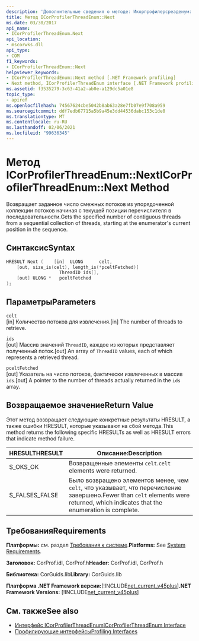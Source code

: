 ```yaml
---
description: 'Дополнительные сведения о методе: Икорпрофилерсреаденум:: Next'
title: Метод ICorProfilerThreadEnum::Next
ms.date: 03/30/2017
api_name:
- ICorProfilerThreadEnum.Next
api_location:
- mscorwks.dll
api_type:
- COM
f1_keywords:
- ICorProfilerThreadEnum::Next
helpviewer_keywords:
- ICorProfilerThreadEnum::Next method [.NET Framework profiling]
- Next method, ICorProfilerThreadEnum interface [.NET Framework profiling]
ms.assetid: f3535279-3c63-41a2-ab0e-a129dc5a01e8
topic_type:
- apiref
ms.openlocfilehash: 74567624cbe5042b8ab63a28e7fb07e9f708a959
ms.sourcegitcommit: ddf7edb67715a5b9a45e3dd44536dabc153c1de0
ms.translationtype: MT
ms.contentlocale: ru-RU
ms.lasthandoff: 02/06/2021
ms.locfileid: "99636345"
---
```

# <a name="icorprofilerthreadenumnext-method"></a><span data-ttu-id="49bbc-103">Метод ICorProfilerThreadEnum::Next</span><span class="sxs-lookup"><span data-stu-id="49bbc-103">ICorProfilerThreadEnum::Next Method</span></span>

<span data-ttu-id="49bbc-104">Возвращает заданное число смежных потоков из упорядоченной коллекции потоков начиная с текущей позиции перечислителя в последовательности.</span><span class="sxs-lookup"><span data-stu-id="49bbc-104">Gets the specified number of contiguous threads from a sequential collection of threads, starting at the enumerator's current position in the sequence.</span></span>  
  
## <a name="syntax"></a><span data-ttu-id="49bbc-105">Синтаксис</span><span class="sxs-lookup"><span data-stu-id="49bbc-105">Syntax</span></span>  
  
```cpp  
HRESULT Next (    [in]  ULONG      celt,  
    [out, size_is(celt), length_is(*pceltFetched)]  
                    ThreadID ids[],  
    [out] ULONG *   pceltFetched  
);  
```  
  
## <a name="parameters"></a><span data-ttu-id="49bbc-106">Параметры</span><span class="sxs-lookup"><span data-stu-id="49bbc-106">Parameters</span></span>  

 `celt`  
 <span data-ttu-id="49bbc-107">[in] Количество потоков для извлечения.</span><span class="sxs-lookup"><span data-stu-id="49bbc-107">[in] The number of threads to retrieve.</span></span>  
  
 `ids`  
 <span data-ttu-id="49bbc-108">[out] Массив значений `ThreadID`, каждое из которых представляет полученный поток.</span><span class="sxs-lookup"><span data-stu-id="49bbc-108">[out] An array of `ThreadID` values, each of which represents a retrieved thread.</span></span>  
  
 `pceltFetched`  
 <span data-ttu-id="49bbc-109">[out] Указатель на число потоков, фактически извлеченных в массив `ids`.</span><span class="sxs-lookup"><span data-stu-id="49bbc-109">[out] A pointer to the number of threads actually returned in the `ids` array.</span></span>  
  
## <a name="return-value"></a><span data-ttu-id="49bbc-110">Возвращаемое значение</span><span class="sxs-lookup"><span data-stu-id="49bbc-110">Return Value</span></span>  

 <span data-ttu-id="49bbc-111">Этот метод возвращает следующие конкретные результаты HRESULT, а также ошибки HRESULT, которые указывают на сбой метода.</span><span class="sxs-lookup"><span data-stu-id="49bbc-111">This method returns the following specific HRESULTs as well as HRESULT errors that indicate method failure.</span></span>  
  
|<span data-ttu-id="49bbc-112">HRESULT</span><span class="sxs-lookup"><span data-stu-id="49bbc-112">HRESULT</span></span>|<span data-ttu-id="49bbc-113">Описание:</span><span class="sxs-lookup"><span data-stu-id="49bbc-113">Description</span></span>|  
|-------------|-----------------|  
|<span data-ttu-id="49bbc-114">S_OK</span><span class="sxs-lookup"><span data-stu-id="49bbc-114">S_OK</span></span>|<span data-ttu-id="49bbc-115">Возвращенные элементы `celt`.</span><span class="sxs-lookup"><span data-stu-id="49bbc-115">`celt` elements were returned.</span></span>|  
|<span data-ttu-id="49bbc-116">S_FALSE</span><span class="sxs-lookup"><span data-stu-id="49bbc-116">S_FALSE</span></span>|<span data-ttu-id="49bbc-117">Было возвращено элементов менее, чем `celt`, что указывает, что перечисление завершено.</span><span class="sxs-lookup"><span data-stu-id="49bbc-117">Fewer than `celt` elements were returned, which indicates that the enumeration is complete.</span></span>|  
  
## <a name="requirements"></a><span data-ttu-id="49bbc-118">Требования</span><span class="sxs-lookup"><span data-stu-id="49bbc-118">Requirements</span></span>  

 <span data-ttu-id="49bbc-119">**Платформы:** см. раздел [Требования к системе](../../get-started/system-requirements.md).</span><span class="sxs-lookup"><span data-stu-id="49bbc-119">**Platforms:** See [System Requirements](../../get-started/system-requirements.md).</span></span>  
  
 <span data-ttu-id="49bbc-120">**Заголовок:** CorProf.idl, CorProf.h</span><span class="sxs-lookup"><span data-stu-id="49bbc-120">**Header:** CorProf.idl, CorProf.h</span></span>  
  
 <span data-ttu-id="49bbc-121">**Библиотека:** CorGuids.lib</span><span class="sxs-lookup"><span data-stu-id="49bbc-121">**Library:** CorGuids.lib</span></span>  
  
 <span data-ttu-id="49bbc-122">**Платформа .NET Framework версии:**[!INCLUDE[net_current_v45plus](../../../../includes/net-current-v45plus-md.md)]</span><span class="sxs-lookup"><span data-stu-id="49bbc-122">**.NET Framework Versions:** [!INCLUDE[net_current_v45plus](../../../../includes/net-current-v45plus-md.md)]</span></span>  
  
## <a name="see-also"></a><span data-ttu-id="49bbc-123">См. также</span><span class="sxs-lookup"><span data-stu-id="49bbc-123">See also</span></span>

- [<span data-ttu-id="49bbc-124">Интерфейс ICorProfilerThreadEnum</span><span class="sxs-lookup"><span data-stu-id="49bbc-124">ICorProfilerThreadEnum Interface</span></span>](icorprofilerthreadenum-interface.md)
- [<span data-ttu-id="49bbc-125">Профилирующие интерфейсы</span><span class="sxs-lookup"><span data-stu-id="49bbc-125">Profiling Interfaces</span></span>](profiling-interfaces.md)
